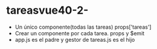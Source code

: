 # tareasvue40-2-

- Un único componente(todas las tareas) props['tareas']
- Crear un componente por cada tarea. props y $emit
- app.js es el padre y gestor de tareas.js es el hijo